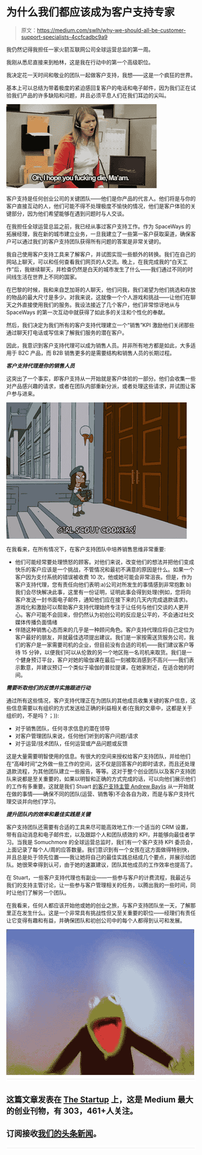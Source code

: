 # 为什么我们都应该成为客户支持专家

> 原文：<https://medium.com/swlh/why-we-should-all-be-customer-support-specialists-4ccfcadbc9a9>

我仍然记得我担任一家火箭互联网公司全球运营总监的第一周。

我刚从悉尼直接来到柏林，这是我在行动中的第一个高级职位。

我决定花一天时间和敬业的团队一起做客户支持，我想——这是一个疯狂的世界。

基本上可以总结为带着极度的紧迫感回复客户的电话和电子邮件，因为我们正在试验我们产品的许多缺陷和问题，并且必须平息人们在我们耳边的尖叫。

![](img/5aca341da7430ae45cdbaea5e5ae0e25.png)

客户支持是任何创业公司的关键团队——他们是你产品的代言人。他们将是与你的客户直接互动的人，他们可能不得不处理极度不愉快的情况，他们是客户体验的关键部分，因为他们希望能够在遇到问题时与人交谈。

在我担任全球运营总监之前，我已经从事过客户支持工作。作为 SpaceWays 的拓展经理，我在新的城市建立业务，一旦我建立了一些第一客户获取渠道，确保客户可以通过我们的客户支持团队获得所有问题的答案是非常关键的。

我自己使用客户支持工具来了解客户，并试图实现一些额外的转换。我们在自己的网站上聊天，可以和任何查看我们网页的人交流。晚上，在我完成我的“白天工作”后，我继续聊天，并检查仍然是白天的城市发生了什么——我们通过不同的时间线生活在世界上不同的国家。

在巴黎的时候，我和来自芝加哥的人聊天，他们问我，我们渴望为他们挑选和存放的物品的最大尺寸是多少。对我来说，这就像一个个人游戏和挑战——让他们在聊天之外直接使用我们的服务。我设法接近了几个客户，他们非常惊讶地从与 SpaceWays 的第一次互动中就获得了如此多的关注和个性化的奉献。

然后，我们决定为我们所有的客户支持代理建立一个“销售”KPI 激励他们关闭那些通过聊天打电话或写信来了解我们服务的潜在客户。

因此，我意识到客户支持代理可以成为销售人员。并非所有地方都是如此，大多适用于 B2C 产品，而 B2B 销售更多的是需要结构和销售人员的长期过程。

***客户支持代理是你的销售人员***

这突出了一个事实，即客户支持从一开始就是客户体验的一部分。他们会收集一些对产品感兴趣的请求，或者在团队内部重新分派，或者处理这些请求，并试图让客户参与进来。

![](img/f2e50b9d99ba72ad26f7a7a7fefaedd6.png)

在我看来，在所有情况下，在客户支持团队中培养销售思维非常重要:

*   他们可能经常要处理愤怒的顾客。对他们来说，改变他们的想法并把他们变成快乐的客户应该是一个挑战，不管情况和最初不满意的原因是什么。如果一个客户因为支付系统的错误被收费 10 次，他或她可能会非常沮丧。但是，作为客户支持代理，您有责任向他们表明:a)公司对所发生的事情感到非常抱歉 b)我们会尽快解决此事，这里有一份证明，证明此事会得到处理(例如，您将向客户发送一封书面电子邮件，通知他们应在接下来的几天内完成退款请求)。游戏化和激励可以帮助客户支持代理始终专注于让任何与他们交谈的人更开心。客户可能不会回来，但仍然认为初创公司的反应是公平的，不会通过社交媒体传播负面情绪
*   伴随这种销售心态而来的几乎是一种顾问角色。客户支持代理应将自己定位为客户最好的朋友，并就最佳选项提出建议。我们是一家按需送货服务公司，我们的客户是一家需要司机的企业，但目前没有合适的司机——我们建议客户等待 15 分钟，以便我们可以从伦敦的另一个地区拖一名司机来取货。我们是一个健身预订平台，客户对她的瑜伽课在最后一刻被取消感到不高兴——我们表示歉意，并建议预订一个类似于瑜伽的普拉提课，在她家附近，在适合她的时间。

***需要听取他们的反馈并实施跟进行动***

通过所有这些情况，客户支持代理正在为团队的其他成员收集关键的客户信息，这些信息需要以有组织的方式发送给正确的利益相关者(在我的文章中，这都是关于组织的，不是吗？；)):

*   对于销售团队，任何寻求信息的潜在领导
*   对客户管理团队来说，任何他们听到的客户问题/请求
*   对于运营/技术团队，任何运营或产品问题或反馈

这是大量需要明智使用的信息。有很大的空间来授权给客户支持团队，并给他们在“高峰时间”之外做一些工作的空间，这不仅是回答客户的即时请求，而且还处理退款流程，为其他团队建立一些报告，等等。这对于整个创业团队以及客户支持团队来说都是至关重要的，如果以明智和正确的方式完成的话，可以向他们展示他们的工作有多重要。这就是我们 Stuart [的客户支持主管 Andrew Baylis](https://medium.com/u/ea678a9f82ae?source=post_page-----4ccfcadbc9a9--------------------------------) 从一开始就在做的事情——确保不同的团队(运营、销售等)不会各自为政，而是与客户支持代理交谈并向他们学习。

***提升团队内的效率和最佳实践是关键***

客户支持团队还需要有合适的工具来尽可能高效地工作:一个适当的 CRM 设置，带有自动消息和电子邮件宏，以及跟踪个人和团队绩效的 KPI，并能够向最佳者学习。当我是 Somuchmore 的全球运营总监时，我们有一个客户支持 KPI 委员会，上面记录了每个人/周的应答数量。我们意识到有一个女孩在这方面做得特别快，并且总是处于领先位置——我让她将自己的最佳实践总结成几个要点，并展示给团队。她很荣幸得到认可，由于她的速赢建议，团队其他成员的工作效率也提高了。

在 Stuart，一些客户支持代理也有副业——一些参与客户的计费流程，我最近与我们的支持主管讨论，让一些参与客户管理相关的任务，以腾出我的一些时间，同时让他们了解另一个团队。

在我看来，任何人都应该开始他或她的创业之旅，与客户支持团队坐一天，了解那里正在发生什么。这是一个非常具有挑战性但又至关重要的职位——经理们有责任让它变得有趣和有益，并确保团队和初创公司中的每个人都得到认可和发展。

![](img/f13013b1d0e7e643aa42394ad52fcaf3.png)![](img/731acf26f5d44fdc58d99a6388fe935d.png)

## 这篇文章发表在 [The Startup](https://medium.com/swlh) 上，这是 Medium 最大的创业刊物，有 303，461+人关注。

## 订阅接收[我们的头条新闻](http://growthsupply.com/the-startup-newsletter/)。

![](img/731acf26f5d44fdc58d99a6388fe935d.png)